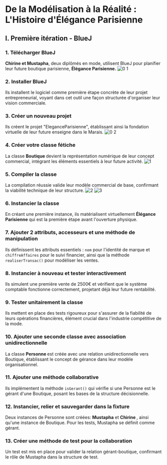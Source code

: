 # De la Modélisation à la Réalité : L'Histoire d'Élégance Parisienne

## I. Première itération - BlueJ

### 1. Télécharger BlueJ

<b>Chirine et Mustapha</b>, deux diplômés en mode, utilisent BlueJ pour planifier leur future boutique parisienne, <b>Élégance Parisienne.</b>
![0 1](https://github.com/user-attachments/assets/2d97a722-d79f-4e10-86bb-ce424f7239ea)

### 2. Installer BlueJ

Ils installent le logiciel comme première étape concrète de leur projet entrepreneurial, voyant dans cet outil une façon structurée d'organiser leur vision commerciale.

### 3. Créer un nouveau projet

Ils créent le projet "EleganceParisienne", établissant ainsi la fondation virtuelle de leur future enseigne dans le Marais.
![0 2](https://github.com/user-attachments/assets/041380a6-d776-46f5-91ad-80ac597f9dc2)

### 4. Créer votre classe fétiche

La classe <b> Boutique </b>  devient la représentation numérique de leur concept commercial, intégrant les éléments essentiels à leur future activité.
![1](https://github.com/user-attachments/assets/10517072-faa7-4f7f-9a96-b9b5a835ae2a)

### 5. Compiler la classe

La compilation réussie valide leur modèle commercial de base, confirmant la viabilité technique de leur structure.
![2](https://github.com/user-attachments/assets/dc1e7ec8-b932-4340-9e14-70059144b239)
![3](https://github.com/user-attachments/assets/90e6f140-6109-4acf-ab0d-8cefeb6cd0d6)

### 6. Instancier la classe

En créant une première instance, ils matérialisent virtuellement <b> Élégance Parisienne </b>  qui est la première étape avant l'ouverture physique.

### 7. Ajouter 2 attributs, accesseurs et une méthode de manipulation

Ils définissent les attributs essentiels : `nom` pour l'identité de marque et `chiffreAffaires` pour le suivi financier, ainsi que la méthode `realiserTransac()` pour modéliser les ventes.

### 8. Instancier à nouveau et tester interactivement

Ils simulent une première vente de 2500€ et vérifient que le système comptable fonctionne correctement, projetant déjà leur future rentabilité.

### 9. Tester unitairement la classe

Ils mettent en place des tests rigoureux pour s'assurer de la fiabilité de leurs opérations financières, élément crucial dans l'industrie compétitive de la mode.

### 10. Ajouter une seconde classe avec association unidirectionnelle

La classe <b>Personne </b> est créée avec une relation unidirectionnelle vers Boutique, établissant le concept de gérance dans leur modèle organisationnel.

### 11. Ajouter une méthode collaborative

Ils implémentent la méthode `isGerant()` qui vérifie si une Personne est le gérant d'une Boutique, posant les bases de la structure décisionnelle.

### 12. Instancier, relier et sauvegarder dans la fixture

Deux instances de Personne sont créées: <b>Mustapha</b> et <b> Chirine </b>, ainsi qu'une instance de Boutique. Pour les tests, Mustapha se définit comme gérant.

### 13. Créer une méthode de test pour la collaboration

Un test est mis en place pour valider la relation gérant-boutique, confirmant le rôle de Mustapha dans la structure de test.
